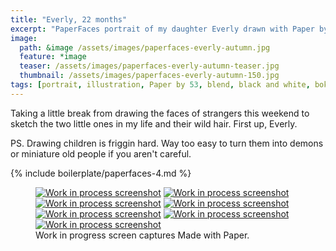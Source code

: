 ```yaml
---
title: "Everly, 22 months"
excerpt: "PaperFaces portrait of my daughter Everly drawn with Paper by 53 on an iPad."
image: 
  path: &image /assets/images/paperfaces-everly-autumn.jpg 
  feature: *image
  teaser: /assets/images/paperfaces-everly-autumn-teaser.jpg
  thumbnail: /assets/images/paperfaces-everly-autumn-150.jpg
tags: [portrait, illustration, Paper by 53, blend, black and white, bokeh, twins]
---
```


Taking a little break from drawing the faces of strangers this weekend to sketch the two little ones in my life and their wild hair. First up, Everly.

PS. Drawing children is friggin hard. Way too easy to turn them into demons or miniature old people if you aren't careful.

{% include boilerplate/paperfaces-4.md %}

<figure class="third">
  <a href="{{ site.url }}/assets/images/paperfaces-everly-autumn-process-1-lg.jpg"><img src="{{ site.url }}/assets/images/paperfaces-everly-autumn-process-1-600.jpg" alt="Work in process screenshot"></a>
  <a href="{{ site.url }}/assets/images/paperfaces-everly-autumn-process-2-lg.jpg"><img src="{{ site.url }}/assets/images/paperfaces-everly-autumn-process-2-600.jpg" alt="Work in process screenshot"></a>
  <a href="{{ site.url }}/assets/images/paperfaces-everly-autumn-process-3-lg.jpg"><img src="{{ site.url }}/assets/images/paperfaces-everly-autumn-process-3-600.jpg" alt="Work in process screenshot"></a>
  <a href="{{ site.url }}/assets/images/paperfaces-everly-autumn-process-4-lg.jpg"><img src="{{ site.url }}/assets/images/paperfaces-everly-autumn-process-4-600.jpg" alt="Work in process screenshot"></a>
  <a href="{{ site.url }}/assets/images/paperfaces-everly-autumn-process-5-lg.jpg"><img src="{{ site.url }}/assets/images/paperfaces-everly-autumn-process-5-600.jpg" alt="Work in process screenshot"></a>
  <a href="{{ site.url }}/assets/images/paperfaces-everly-autumn-process-6-lg.jpg"><img src="{{ site.url }}/assets/images/paperfaces-everly-autumn-process-6-600.jpg" alt="Work in process screenshot"></a>
  <a href="{{ site.url }}/assets/images/paperfaces-everly-autumn-process-7-lg.jpg"><img src="{{ site.url }}/assets/images/paperfaces-everly-autumn-process-7-600.jpg" alt="Work in process screenshot"></a>
  <figcaption>Work in progress screen captures Made with Paper.</figcaption>
</figure>

